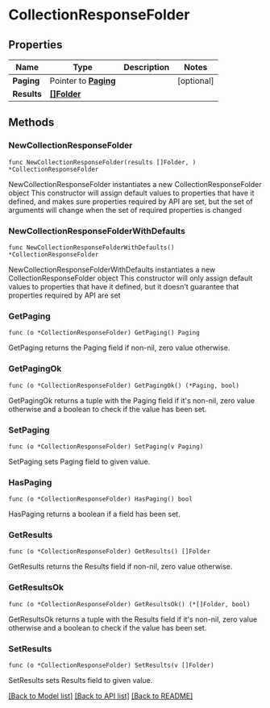 # CollectionResponseFolder

## Properties

Name | Type | Description | Notes
------------ | ------------- | ------------- | -------------
**Paging** | Pointer to [**Paging**](Paging.md) |  | [optional] 
**Results** | [**[]Folder**](Folder.md) |  | 

## Methods

### NewCollectionResponseFolder

`func NewCollectionResponseFolder(results []Folder, ) *CollectionResponseFolder`

NewCollectionResponseFolder instantiates a new CollectionResponseFolder object
This constructor will assign default values to properties that have it defined,
and makes sure properties required by API are set, but the set of arguments
will change when the set of required properties is changed

### NewCollectionResponseFolderWithDefaults

`func NewCollectionResponseFolderWithDefaults() *CollectionResponseFolder`

NewCollectionResponseFolderWithDefaults instantiates a new CollectionResponseFolder object
This constructor will only assign default values to properties that have it defined,
but it doesn't guarantee that properties required by API are set

### GetPaging

`func (o *CollectionResponseFolder) GetPaging() Paging`

GetPaging returns the Paging field if non-nil, zero value otherwise.

### GetPagingOk

`func (o *CollectionResponseFolder) GetPagingOk() (*Paging, bool)`

GetPagingOk returns a tuple with the Paging field if it's non-nil, zero value otherwise
and a boolean to check if the value has been set.

### SetPaging

`func (o *CollectionResponseFolder) SetPaging(v Paging)`

SetPaging sets Paging field to given value.

### HasPaging

`func (o *CollectionResponseFolder) HasPaging() bool`

HasPaging returns a boolean if a field has been set.

### GetResults

`func (o *CollectionResponseFolder) GetResults() []Folder`

GetResults returns the Results field if non-nil, zero value otherwise.

### GetResultsOk

`func (o *CollectionResponseFolder) GetResultsOk() (*[]Folder, bool)`

GetResultsOk returns a tuple with the Results field if it's non-nil, zero value otherwise
and a boolean to check if the value has been set.

### SetResults

`func (o *CollectionResponseFolder) SetResults(v []Folder)`

SetResults sets Results field to given value.



[[Back to Model list]](../README.md#documentation-for-models) [[Back to API list]](../README.md#documentation-for-api-endpoints) [[Back to README]](../README.md)


